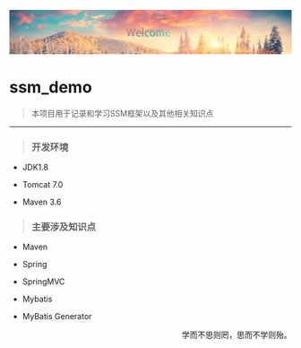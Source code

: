 ![](src/main/webapp/static/image/readme.png)

# ssm_demo

> 本项目用于记录和学习SSM框架以及其他相关知识点

---

> ### 开发环境

+ JDK1.8

+ Tomcat 7.0

+ Maven 3.6

> ### 主要涉及知识点

+ Maven

+ Spring

+ SpringMVC

+ Mybatis

+ MyBatis Generator

<p align="right">学而不思则罔，思而不学则殆。</p>
